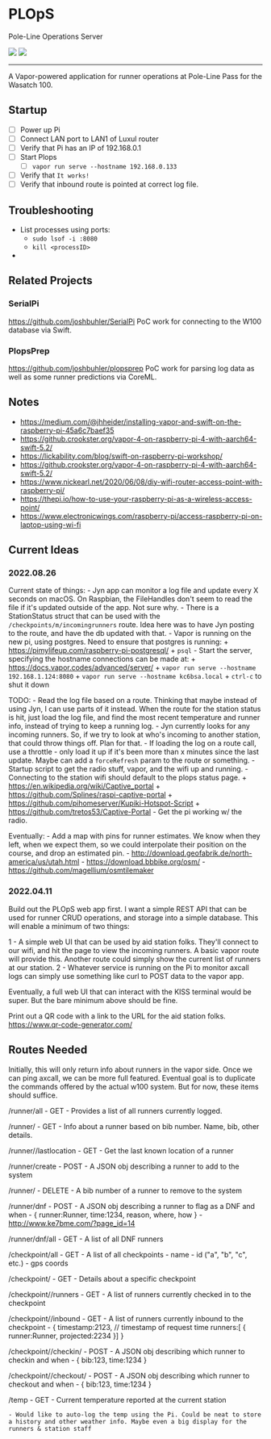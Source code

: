 # PLOpS

Pole-Line Operations Server

![](http://img.shields.io/badge/license-MIT-brightgreen.svg)
![](http://img.shields.io/badge/swift-5.1-brightgreen.svg)

---

A Vapor-powered application for runner operations at Pole-Line Pass for the Wasatch 100.


## Startup

- [ ] Power up Pi
- [ ] Connect LAN port to LAN1 of Luxul router
- [ ] Verify that Pi has an IP of 192.168.0.1
- [ ] Start Plops
	+ [ ] `vapor run serve --hostname 192.168.0.133`
- [ ] Verify that `It works!`
- [ ] Verify that inbound route is pointed at correct log file.

## Troubleshooting

- List processes using ports:
	+ `sudo lsof -i :8080`
	+ `kill <processID>`
- 


## Related Projects

### SerialPi
https://github.com/joshbuhler/SerialPi
PoC work for connecting to the W100 database via Swift.

### PlopsPrep
https://github.com/joshbuhler/plopsprep
PoC work for parsing log data as well as some runner predictions via CoreML.



## Notes
* https://medium.com/@jhheider/installing-vapor-and-swift-on-the-raspberry-pi-45a6c7baef35
* https://github.crookster.org/vapor-4-on-raspberry-pi-4-with-aarch64-swift-5.2/
* https://lickability.com/blog/swift-on-raspberry-pi-workshop/
* https://github.crookster.org/vapor-4-on-raspberry-pi-4-with-aarch64-swift-5.2/
* https://www.nickearl.net/2020/06/08/diy-wifi-router-access-point-with-raspberry-pi/
* https://thepi.io/how-to-use-your-raspberry-pi-as-a-wireless-access-point/
* https://www.electronicwings.com/raspberry-pi/access-raspberry-pi-on-laptop-using-wi-fi



## Current Ideas

### 2022.08.26

Current state of things:
	- Jyn app can monitor a log file and update every X seconds on macOS. On Raspbian, the FileHandles don't seem to read the file if it's updated outside of the app. Not sure why.
	- There is a StationStatus struct that can be used with the `/checkpoints/m/incomingrunners` route. Idea here was to have Jyn posting to the route, and have the db updated with that.
	- Vapor is running on the new pi, using postgres. Need to ensure that postgres is running:
		+ https://pimylifeup.com/raspberry-pi-postgresql/
		+ `psql`
	- Start the server, specifying the hostname connections can be made at:
		+ https://docs.vapor.codes/advanced/server/
		+ `vapor run serve --hostname 192.168.1.124:8080`
		+ `vapor run serve --hostname kc6bsa.local`
		+ `ctrl-c` to shut it down

TODO:
	- Read the log file based on a route. Thinking that maybe instead of using Jyn, I can use parts of it instead. When the route for the station status is hit, just load the log file, and find the most recent temperature and runner info, instead of trying to keep a running log.
	- Jyn currently looks for any incoming runners. So, if we try to look at who's incoming to another station, that could throw things off. Plan for that.
	- If loading the log on a route call, use a throttle - only load it up if it's been more than x minutes since the last update. Maybe can add a `forceRefresh` param to the route or something.
	- Startup script to get the radio stuff, vapor, and the wifi up and running.
	- Connecting to the station wifi should default to the plops status page.
		+ https://en.wikipedia.org/wiki/Captive_portal
		+ https://github.com/Splines/raspi-captive-portal
		+ https://github.com/pihomeserver/Kupiki-Hotspot-Script
		+ https://github.com/tretos53/Captive-Portal
	- Get the pi working w/ the radio.
	
Eventually:
	- Add a map with pins for runner estimates. We know when they left, when we expect them, so we could interpolate their position on the course, and drop an estimated pin.
	- http://download.geofabrik.de/north-america/us/utah.html
	- https://download.bbbike.org/osm/
	- https://github.com/magellium/osmtilemaker


### 2022.04.11

Build out the PLOpS web app first. I want a simple REST API that can be used for runner CRUD operations, and storage into a simple database. This will enable a minimum of two things:

1 - A simple web UI that can be used by aid station folks. They'll connect to our wifi, and hit the page to view the incoming runners. A basic vapor route will provide this. Another route could simply show the current list of runners at our station.
2 - Whatever service is running on the Pi to monitor axcall logs can simply use something like curl to POST data to the vapor app.

Eventually, a full web UI that can interact with the KISS terminal would be super. But the bare minimum above should be fine.


Print out a QR code with a link to the URL for the aid station folks.
https://www.qr-code-generator.com/


## Routes Needed

Initially, this will only return info about runners in the vapor side. Once we can ping axcall, we can be more full featured. Eventual goal is to duplicate the commands offered by the actual w100 system. But for now, these items should suffice.

/runner/all
	- GET
	- Provides a list of all runners currently logged.

/runner/<bib>
	- GET
	- Info about a runner based on bib number. Name, bib, other details.

/runner/<bib>/lastlocation
	- GET
	- Get the last known location of a runner 

/runner/create
	- POST
	- A JSON obj describing a runner to add to the system

/runner/<bib>
	- DELETE
	- A bib number of a runner to remove to the system

/runner/dnf
	- POST
	- A JSON obj describing a runner to flag as a DNF and when
		- { runner:Runner, time:1234, reason, where, how }
		- http://www.ke7bme.com/?page_id=14

/runner/dnf/all
	- GET
	- A list of all DNF runners



/checkpoint/all
	- GET
	- A list of all checkpoints
		- name
		- id ("a", "b", "c", etc.)
		- gps coords

/checkpoint/<id>
	- GET
	- Details about a specific checkpoint

/checkpoint/<id>/runners
	- GET
	- A list of runners currently checked in to the checkpoint

/checkpoint/<id>/inbound
	- GET
	- A list of runners currently inbound to the checkpoint
		- {
			timestamp:2123, // timestamp of request time
			runners:[ { runner:Runner, projected:2234 }]
		}

/checkpoint/<id>/checkin/
	- POST
	- A JSON obj describing which runner to checkin and when
		- { bib:123, time:1234 }

/checkpoint/<id>/checkout/
	- POST
	- A JSON obj describing which runner to checkout and when
		- { bib:123, time:1234 }

/temp
	- GET
	- Current temperature reported at the current station

	- Would like to auto-log the temp using the Pi. Could be neat to store a history and other weather info. Maybe even a big display for the runners & station staff